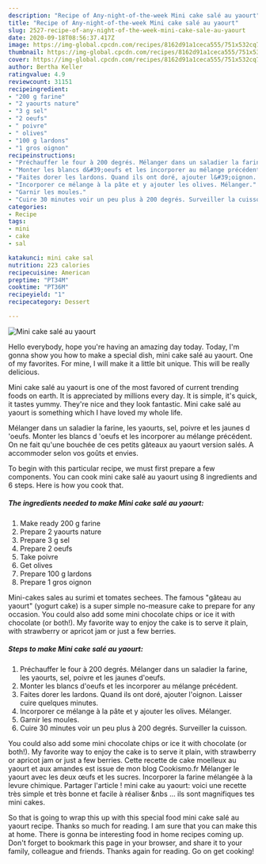 ```yaml
---
description: "Recipe of Any-night-of-the-week Mini cake salé au yaourt"
title: "Recipe of Any-night-of-the-week Mini cake salé au yaourt"
slug: 2527-recipe-of-any-night-of-the-week-mini-cake-sale-au-yaourt
date: 2020-09-18T08:56:37.417Z
image: https://img-global.cpcdn.com/recipes/8162d91a1ceca555/751x532cq70/mini-cake-sale-au-yaourt-photo-principale-de-la-recette.jpg
thumbnail: https://img-global.cpcdn.com/recipes/8162d91a1ceca555/751x532cq70/mini-cake-sale-au-yaourt-photo-principale-de-la-recette.jpg
cover: https://img-global.cpcdn.com/recipes/8162d91a1ceca555/751x532cq70/mini-cake-sale-au-yaourt-photo-principale-de-la-recette.jpg
author: Bertha Keller
ratingvalue: 4.9
reviewcount: 31151
recipeingredient:
- "200 g farine"
- "2 yaourts nature"
- "3 g sel"
- "2 oeufs"
- " poivre"
- " olives"
- "100 g lardons"
- "1 gros oignon"
recipeinstructions:
- "Préchauffer le four à 200 degrés. Mélanger dans un saladier la farine, les yaourts, sel, poivre et les jaunes d&#39;oeufs."
- "Monter les blancs d&#39;oeufs et les incorporer au mélange précédent."
- "Faites dorer les lardons. Quand ils ont doré, ajouter l&#39;oignon. Laisser cuire quelques minutes."
- "Incorporer ce mélange à la pâte et y ajouter les olives. Mélanger."
- "Garnir les moules."
- "Cuire 30 minutes voir un peu plus à 200 degrés. Surveiller la cuisson."
categories:
- Recipe
tags:
- mini
- cake
- sal

katakunci: mini cake sal 
nutrition: 223 calories
recipecuisine: American
preptime: "PT34M"
cooktime: "PT36M"
recipeyield: "1"
recipecategory: Dessert

---
```



![Mini cake salé au yaourt](https://img-global.cpcdn.com/recipes/8162d91a1ceca555/751x532cq70/mini-cake-sale-au-yaourt-photo-principale-de-la-recette.jpg)

Hello everybody, hope you're having an amazing day today. Today, I'm gonna show you how to make a special dish, mini cake salé au yaourt. One of my favorites. For mine, I will make it a little bit unique. This will be really delicious.

Mini cake salé au yaourt is one of the most favored of current trending foods on earth. It is appreciated by millions every day. It is simple, it's quick, it tastes yummy. They're nice and they look fantastic. Mini cake salé au yaourt is something which I have loved my whole life.

Mélanger dans un saladier la farine, les yaourts, sel, poivre et les jaunes d &#39;oeufs. Monter les blancs d &#39;oeufs et les incorporer au mélange précédent. On ne fait qu&#39;une bouchée de ces petits gâteaux au yaourt version salés. A accommoder selon vos goûts et envies.


To begin with this particular recipe, we must first prepare a few components. You can cook mini cake salé au yaourt using 8 ingredients and 6 steps. Here is how you cook that.

<!--inarticleads1-->

##### The ingredients needed to make Mini cake salé au yaourt:

1. Make ready 200 g farine
1. Prepare 2 yaourts nature
1. Prepare 3 g sel
1. Prepare 2 oeufs
1. Take  poivre
1. Get  olives
1. Prepare 100 g lardons
1. Prepare 1 gros oignon


Mini-cakes sales au surimi et tomates sechees. The famous &#34;gâteau au yaourt&#34; (yogurt cake) is a super simple no-measure cake to prepare for any occasion. You could also add some mini chocolate chips or ice it with chocolate (or both!). My favorite way to enjoy the cake is to serve it plain, with strawberry or apricot jam or just a few berries. 

<!--inarticleads2-->

##### Steps to make Mini cake salé au yaourt:

1. Préchauffer le four à 200 degrés. Mélanger dans un saladier la farine, les yaourts, sel, poivre et les jaunes d&#39;oeufs.
1. Monter les blancs d&#39;oeufs et les incorporer au mélange précédent.
1. Faites dorer les lardons. Quand ils ont doré, ajouter l&#39;oignon. Laisser cuire quelques minutes.
1. Incorporer ce mélange à la pâte et y ajouter les olives. Mélanger.
1. Garnir les moules.
1. Cuire 30 minutes voir un peu plus à 200 degrés. Surveiller la cuisson.


You could also add some mini chocolate chips or ice it with chocolate (or both!). My favorite way to enjoy the cake is to serve it plain, with strawberry or apricot jam or just a few berries. Cette recette de cake moelleux au yaourt et aux amandes est issue de mon blog Cookismo.fr Mélanger le yaourt avec les deux œufs et les sucres. Incorporer la farine mélangée à la levure chimique. Partager l&#39;article ! mini cake au yaourt: voici une recette très simple et très bonne et facile à réaliser &amp;nbs … ils sont magnifiques tes mini cakes. 

So that is going to wrap this up with this special food mini cake salé au yaourt recipe. Thanks so much for reading. I am sure that you can make this at home. There is gonna be interesting food in home recipes coming up. Don't forget to bookmark this page in your browser, and share it to your family, colleague and friends. Thanks again for reading. Go on get cooking!
